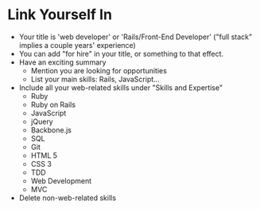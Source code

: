 # Link Yourself In

* Your title is 'web developer' or 'Rails/Front-End Developer' ("full stack" implies a couple years' experience)
* You can add "for hire" in your title, or something to that effect.
* Have an exciting summary
    * Mention you are looking for opportunities
    * List your main skills: Rails, JavaScript...
* Include all your web-related skills under "Skills and Expertise"
    * Ruby
    * Ruby on Rails
    * JavaScript
    * jQuery
    * Backbone.js
    * SQL
    * Git
    * HTML 5
    * CSS 3
    * TDD
    * Web Development
    * MVC
* Delete non-web-related skills